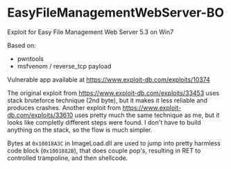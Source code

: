 # EasyFileManagementWebServer-BO
Exploit for Easy File Management Web Server 5.3 on Win7

Based on:
* pwntools
* msfvenom / reverse\_tcp payload

Vulnerable app available at https://www.exploit-db.com/exploits/10374

The original exploit from https://www.exploit-db.com/exploits/33453 uses stack bruteforce technique (2nd byte), but it makes it less reliable and produces crashes.
Another exploit from https://www.exploit-db.com/exploits/33610 uses pretty much the same technique as me, but it looks like completly different steps were found. I don't have to build anything on the stack, so the flow is much simpler.

Bytes at `0x10018A3C` in ImageLoad.dll are used to jump into pretty harmless code block (`0x1001882B`), that does couple pop's, resulting in RET to controlled trampoline, and then shellcode.
